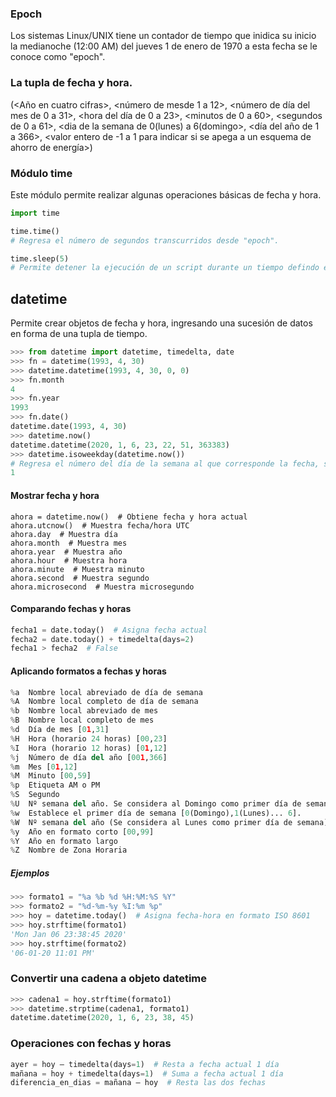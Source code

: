 ### Epoch
Los sistemas Linux/UNIX tiene un contador de tiempo que inidica su inicio la medianoche (12:00 AM) del jueves 1 de enero de 1970 a esta fecha se le conoce como "epoch".

### La tupla de fecha y hora.
(<Año en cuatro cifras>, <número de mesde 1 a 12>, <número de día del mes de 0 a 31>, <hora del día de 0 a 23>,  <minutos de 0 a 60>, <segundos de 0 a 61>, <dia de la semana de 0(lunes) a 6(domingo>, <día del año de 1 a 366>, <valor entero de -1 a 1 para indicar si se apega a un esquema de ahorro de energía>)

### Módulo time
Este módulo permite realizar algunas operaciones básicas de fecha y hora.
```python
import time

time.time()
# Regresa el número de segundos transcurridos desde "epoch".

time.sleep(5)
# Permite detener la ejecución de un script durante un tiempo defindo en segundos.
```

## datetime
Permite crear objetos de fecha y hora, ingresando una sucesión de datos en forma de una tupla de tiempo.
```python
>>> from datetime import datetime, timedelta, date
>>> fn = datetime(1993, 4, 30)
>>> datetime.datetime(1993, 4, 30, 0, 0)
>>> fn.month
4
>>> fn.year
1993
>>> fn.date()
datetime.date(1993, 4, 30)
>>> datetime.now()
datetime.datetime(2020, 1, 6, 23, 22, 51, 363383)
>>> datetime.isoweekday(datetime.now())
# Regresa el número del día de la semana al que corresponde la fecha, siendo 1= lunes y así sucesivamente hasta 7= domingo.
1
```

#### Mostrar fecha y hora
```
ahora = datetime.now()  # Obtiene fecha y hora actual
ahora.utcnow()  # Muestra fecha/hora UTC
ahora.day  # Muestra día
ahora.month  # Muestra mes
ahora.year  # Muestra año
ahora.hour  # Muestra hora
ahora.minute  # Muestra minuto
ahora.second  # Muestra segundo
ahora.microsecond  # Muestra microsegundo
```

#### Comparando fechas y horas
```python
fecha1 = date.today()  # Asigna fecha actual
fecha2 = date.today() + timedelta(days=2)
fecha1 > fecha2  # False
```

#### Aplicando formatos a fechas y horas
```python
%a 	Nombre local abreviado de día de semana
%A 	Nombre local completo de día de semana
%b 	Nombre local abreviado de mes
%B 	Nombre local completo de mes
%d 	Día de mes [01,31]
%H 	Hora (horario 24 horas) [00,23]
%I 	Hora (horario 12 horas) [01,12]
%j 	Número de día del año [001,366]
%m 	Mes [01,12]
%M 	Minuto [00,59]
%p 	Etiqueta AM o PM
%S 	Segundo
%U 	Nº semana del año. Se considera al Domingo como primer día de semana [00,53]
%w 	Establece el primer día de semana [0(Domingo),1(Lunes)... 6].
%W 	Nº semana del año (Se considera al Lunes como primer día de semana) [00,53]
%y 	Año en formato corto [00,99]
%Y 	Año en formato largo
%Z 	Nombre de Zona Horaria
```
##### Ejemplos
```python
>>> formato1 = "%a %b %d %H:%M:%S %Y"
>>> formato2 = "%d-%m-%y %I:%m %p"
>>> hoy = datetime.today()  # Asigna fecha-hora en formato ISO 8601
>>> hoy.strftime(formato1)
'Mon Jan 06 23:38:45 2020'
>>> hoy.strftime(formato2)  
'06-01-20 11:01 PM'
```

### Convertir una cadena a objeto datetime
```python
>>> cadena1 = hoy.strftime(formato1)
>>> datetime.strptime(cadena1, formato1)
datetime.datetime(2020, 1, 6, 23, 38, 45)
```

### Operaciones con fechas y horas
```python
ayer = hoy – timedelta(days=1)  # Resta a fecha actual 1 día
mañana = hoy + timedelta(days=1)  # Suma a fecha actual 1 día
diferencia_en_dias = mañana – hoy  # Resta las dos fechas
```
